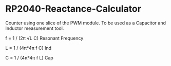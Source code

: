 # RP2040-Reactance-Calculator
Counter using one slice of the PWM module.
To be used as a Capacitor and Inductor measurement tool.

f = 1 / (2π √L C)   Resonant Frequency

L = 1 / (4π*4π f C)   Ind

C = 1 / (4π*4π f L)   Cap


